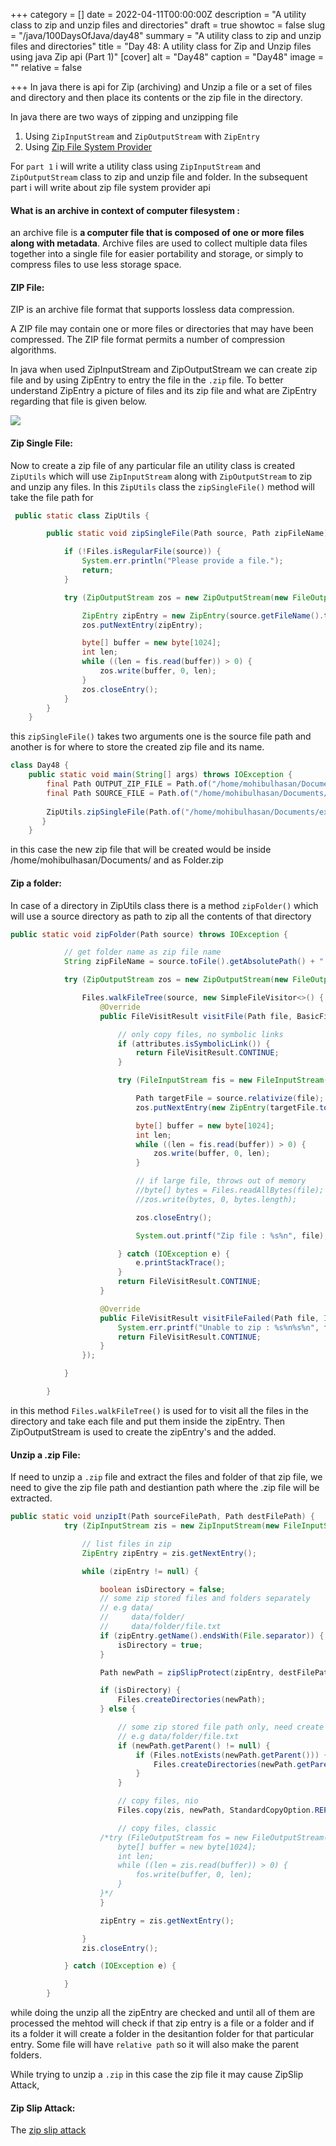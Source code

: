 +++
category = []
date = 2022-04-11T00:00:00Z
description = "A utility class to zip and unzip files and directories"
draft = true
showtoc = false
slug = "/java/100DaysOfJava/day48"
summary = "A utility class to zip and unzip files and directories"
title = "Day 48: A utility class for Zip and Unzip files using java Zip api (Part 1)"
[cover]
alt = "Day48"
caption = "Day48"
image = ""
relative = false

+++
In java there is api for Zip (archiving) and Unzip a file or a set of files and directory and then place its contents or the zip file in the directory.

In java there are two ways of zipping and unzipping file

1. Using `ZipInputStream` and `ZipOutputStream` with `ZipEntry`
2. Using [Zip File System Provider](https://docs.oracle.com/javase/8/docs/technotes/guides/io/fsp/zipfilesystemprovider.html "Zip File System Provider")

For `part 1` i will write a utility class using `ZipInputStream` and `ZipOutputStream` class to zip and unzip file and folder. In the subsequent part i will write about zip file system provider api

#### What is an archive in context of computer filesystem :

an archive file is **a computer file that is composed of one or more files along with metadata**. Archive files are used to collect multiple data files together into a single file for easier portability and storage, or simply to compress files to use less storage space.

#### ZIP File:

ZIP is an archive file format that supports lossless data compression.

A ZIP file may contain one or more files or directories that may have been compressed. The ZIP file format permits a number of compression algorithms.

In java when used ZipInputStream and ZipOutputStream we  can create zip file and by using ZipEntry to entry the file in the `.zip` file. To better understand ZipEntry a picture of files and its zip file and what are ZipEntry regarding that file is given below.

![](https://s1.o7planning.com/en/10195/images/18542.png)

#### Zip Single File:

Now to create a zip file of any particular file an utility class is created `ZipUtils` which will use `ZipInputStream` along with `ZipOutputStream` to zip and unzip any files. In this `ZipUtils` class the `zipSingleFile()` method will take the file path for

```java
 public static class ZipUtils {

        public static void zipSingleFile(Path source, Path zipFileName) throws IOException {

            if (!Files.isRegularFile(source)) {
                System.err.println("Please provide a file.");
                return;
            }

            try (ZipOutputStream zos = new ZipOutputStream(new FileOutputStream(zipFileName.toString())); FileInputStream fis = new FileInputStream(source.toFile())) {

                ZipEntry zipEntry = new ZipEntry(source.getFileName().toString());
                zos.putNextEntry(zipEntry);

                byte[] buffer = new byte[1024];
                int len;
                while ((len = fis.read(buffer)) > 0) {
                    zos.write(buffer, 0, len);
                }
                zos.closeEntry();
            }
        }
    }
```

this `zipSingleFile()` takes two arguments one is the source file path and another is for where to store the created zip file and its name.

```java
class Day48 {
    public static void main(String[] args) throws IOException {
        final Path OUTPUT_ZIP_FILE = Path.of("/home/mohibulhasan/Documents/Folder.zip");
        final Path SOURCE_FILE = Path.of("/home/mohibulhasan/Documents/example.txt");
        
        ZipUtils.zipSingleFile(Path.of("/home/mohibulhasan/Documents/example.txt"),OUTPUT_ZIP_FILE);
       }
    }
```

in this case the new zip file that will be created would be inside /home/mohibulhasan/Documents/ and as Folder.zip

#### Zip a folder:

In case of a directory in ZipUtils class there is a method `zipFolder()` which will use a source directory as path to zip all the contents of that directory

```java
public static void zipFolder(Path source) throws IOException {

            // get folder name as zip file name
            String zipFileName = source.toFile().getAbsolutePath() + ".zip";

            try (ZipOutputStream zos = new ZipOutputStream(new FileOutputStream(zipFileName))) {

                Files.walkFileTree(source, new SimpleFileVisitor<>() {
                    @Override
                    public FileVisitResult visitFile(Path file, BasicFileAttributes attributes) {

                        // only copy files, no symbolic links
                        if (attributes.isSymbolicLink()) {
                            return FileVisitResult.CONTINUE;
                        }

                        try (FileInputStream fis = new FileInputStream(file.toFile())) {

                            Path targetFile = source.relativize(file);
                            zos.putNextEntry(new ZipEntry(targetFile.toString()));

                            byte[] buffer = new byte[1024];
                            int len;
                            while ((len = fis.read(buffer)) > 0) {
                                zos.write(buffer, 0, len);
                            }

                            // if large file, throws out of memory
                            //byte[] bytes = Files.readAllBytes(file);
                            //zos.write(bytes, 0, bytes.length);

                            zos.closeEntry();

                            System.out.printf("Zip file : %s%n", file);

                        } catch (IOException e) {
                            e.printStackTrace();
                        }
                        return FileVisitResult.CONTINUE;
                    }

                    @Override
                    public FileVisitResult visitFileFailed(Path file, IOException exc) {
                        System.err.printf("Unable to zip : %s%n%s%n", file, exc);
                        return FileVisitResult.CONTINUE;
                    }
                });

            }

        }
```

in this method `Files.walkFileTree()` is used for to visit all the files in the directory and take each file and put them inside the zipEntry. Then ZipOutputStream is used to create the zipEntry's and the added.

#### Unzip a .zip File:

If need to unzip a `.zip` file and extract the files and folder of that zip file, we need to give the zip file path and destiantion path where the .zip file will be extracted.

```java
public static void unzipIt(Path sourceFilePath, Path destFilePath) {
            try (ZipInputStream zis = new ZipInputStream(new FileInputStream(sourceFilePath.toFile()))) {

                // list files in zip
                ZipEntry zipEntry = zis.getNextEntry();

                while (zipEntry != null) {

                    boolean isDirectory = false;
                    // some zip stored files and folders separately
                    // e.g data/
                    //     data/folder/
                    //     data/folder/file.txt
                    if (zipEntry.getName().endsWith(File.separator)) {
                        isDirectory = true;
                    }

                    Path newPath = zipSlipProtect(zipEntry, destFilePath);

                    if (isDirectory) {
                        Files.createDirectories(newPath);
                    } else {

                        // some zip stored file path only, need create parent directories
                        // e.g data/folder/file.txt
                        if (newPath.getParent() != null) {
                            if (Files.notExists(newPath.getParent())) {
                                Files.createDirectories(newPath.getParent());
                            }
                        }

                        // copy files, nio
                        Files.copy(zis, newPath, StandardCopyOption.REPLACE_EXISTING);

                        // copy files, classic
                    /*try (FileOutputStream fos = new FileOutputStream(newPath.toFile())) {
                        byte[] buffer = new byte[1024];
                        int len;
                        while ((len = zis.read(buffer)) > 0) {
                            fos.write(buffer, 0, len);
                        }
                    }*/
                    }

                    zipEntry = zis.getNextEntry();

                }
                zis.closeEntry();

            } catch (IOException e) {

            }
        }
```

while doing the unzip all the zipEntry are checked and until all of them are processed the mehtod will check if that zip entry is a file or a folder and if its a folder it will create a folder in the desitantion folder for that particular entry. Some file will have `relative path` so it will also make the parent folders.

While trying to unzip a `.zip` in this case the zip file it may cause ZipSlip Attack,

#### Zip Slip Attack:

The [zip slip attack](https://www.infoq.com/news/2018/06/zip-slip/ "Zip Slip attack")